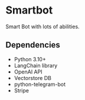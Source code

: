 # Smartbot
Smart Bot with lots of abilities.

## Dependencies
- Python 3.10+
- LangChain library
- OpenAI API
- Vectorstore DB
- python-telegram-bot
- Stripe
